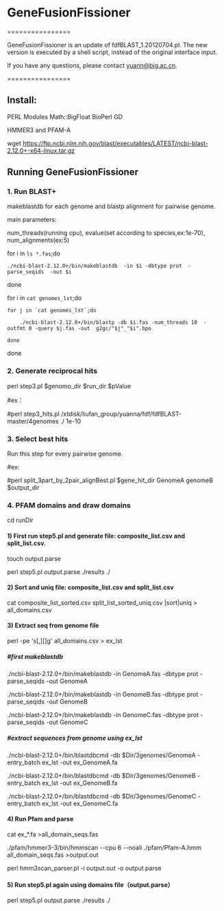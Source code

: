 # GeneFusionFissioner


================

GeneFusionFissioner is an update of fdfBLAST_1.20120704.pl. The new version is executed by a shell script, instead of the original interface input.

If you have any questions, please contact yuann@big.ac.cn.

================





## Install:


PERL Modules Math::BigFloat BioPerl GD

HMMER3 and PFAM-A

wget https://ftp.ncbi.nlm.nih.gov/blast/executables/LATEST/ncbi-blast-2.12.0+-x64-linux.tar.gz

## Running GeneFusionFissioner

### 1. Run BLAST+

makeblastdb for each genome and blastp alignment for pairwise genome.

main parameters:

num_threads(running cpu), evalue(set according to species,ex:1e-70), num_alignments(ex:5)


for i in `ls *.fas`;do 

	./ncbi-blast-2.12.0+/bin/makeblastdb  -in $i -dbtype prot  -parse_seqids  -out $i

done


for i in `cat genomes_lst`;do

	for j in `cat genomes_lst`;do 
	
      	./ncbi-blast-2.12.0+/bin/blastp -db $i.fas -num_threads 10  -outfmt 0 -query $j.fas -out  g2gc/"$j"_"$i".bpo
      
	done
	
done


### 2. Generate reciprocal hits

perl step3.pl $genomo_dir $run_dir $pValue

#ex：

#perl step3_hits.pl /xtdisk/liufan_group/yuanna/fdf/fdfBLAST-master/4genomes ./ 1e-10

### 3. Select best hits

Run this step for every pairwise genome.

#ex:

#perl split_3part_by_2pair_alignBest.pl $gene_hit_dir  GenomeA genomeB $output_dir

### 4. PFAM domains and draw domains

cd runDir

#### 1) First run step5.pl and  generate file: composite_list.csv and split_list.csv.

touch output.parse

perl step5.pl output.parse  ./results  ./
<br>
#### 2) Sort and uniq file: composite_list.csv and split_list.csv

cat composite_list_sorted.csv split_list_sorted_uniq.csv |sort|uniq  > all_domains.csv
<br>
#### 3) Extract seq from genome file

perl  -pe 's[,][]g' all_domains.csv > ex_lst

##### #first makeblastdb

./ncbi-blast-2.12.0+/bin/makeblastdb -in GenomeA.fas -dbtype prot  -parse_seqids  -out GenomeA

./ncbi-blast-2.12.0+/bin/makeblastdb -in GenomeB.fas -dbtype prot  -parse_seqids  -out GenomeB

./ncbi-blast-2.12.0+/bin/makeblastdb -in GenomeC.fas -dbtype prot  -parse_seqids  -out GenomeC

##### #extract sequences from genome using ex_lst

./ncbi-blast-2.12.0+/bin/blastdbcmd -db  $Dir/3genomes/GenomeA  -entry_batch ex_lst   -out ex_GenomeA.fa 

./ncbi-blast-2.12.0+/bin/blastdbcmd -db  $Dir/3genomes/GenomeB  -entry_batch ex_lst   -out ex_GenomeB.fa 

./ncbi-blast-2.12.0+/bin/blastdbcmd -db  $Dir/3genomes/GenomeC  -entry_batch ex_lst   -out ex_GenomeC.fa
<br>
####  4) Run Pfam and parse

cat ex_*.fa >all_domain_seqs.fas

./pfam/hmmer3-3/bin/hmmscan  --cpu 6 --noali  ./pfam/Pfam-A.hmm   all_domain_seqs.fas >output.out 

perl hmm3scan_parser.pl -i output.out -o output.parse
<br>
#### 5) Run step5.pl again using domains file（output.parse） 

perl step5.pl output.parse  ./results ./


